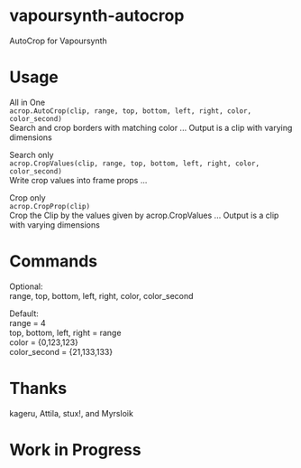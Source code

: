 # vapoursynth-autocrop
AutoCrop for Vapoursynth  

# Usage  
All in One  
```acrop.AutoCrop(clip, range, top, bottom, left, right, color, color_second)```  
Search and crop borders with matching color ... Output is a clip with varying dimensions  

Search only  
```acrop.CropValues(clip, range, top, bottom, left, right, color, color_second)```  
Write crop values into frame props ...  

Crop only  
```acrop.CropProp(clip)```  
Crop the Clip by the values given by acrop.CropValues ...  Output is a clip with varying dimensions  

# Commands  
Optional:  
range, top, bottom, left, right, color, color_second  

Default:  
range = 4  
top, bottom, left, right = range  
color = {0,123,123}  
color_second = {21,133,133}  
  
# Thanks  
kageru, Attila, stux!, and Myrsloik 

# Work in Progress  
